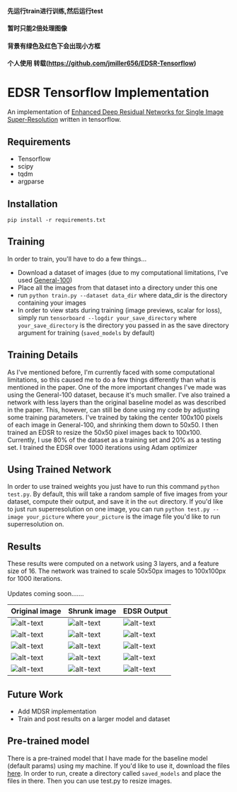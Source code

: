 #### 先运行train进行训练,然后运行test
#### 暂时只能2倍处理图像
#### 背景有绿色及红色下会出现小方框
#### 个人使用 转载(https://github.com/jmiller656/EDSR-Tensorflow)

# EDSR Tensorflow Implementation
An implementation of [Enhanced Deep Residual Networks for Single Image Super-Resolution](https://arxiv.org/pdf/1707.02921.pdf) written in tensorflow.

## Requirements
 - Tensorflow
 - scipy
 - tqdm
 - argparse

## Installation
 `pip install -r requirements.txt`

## Training
In order to train, you'll have to do a few things...
 - Download a dataset of images (due to my computational limitations, I've used [General-100](https://drive.google.com/file/d/0B7tU5Pj1dfCMVVdJelZqV0prWnM/view?usp=drive_web))
 - Place all the images from that dataset into a directory under this one
 - run `python train.py --dataset data_dir` where data_dir is the directory containing your images
 - In order to view stats during training (image previews, scalar for loss), simply run `tensorboard --logdir your_save_directory` where `your_save_directory`
 is the directory you passed in as the save directory argument for training (`saved_models` by default)

## Training Details
As I've mentioned before, I'm currently faced with some computational limitations, so this
caused me to do a few things differently than what is mentioned in the paper. One of the
more important changes I've made was using the General-100 dataset, because it's much smaller.
I've also trained a network with less layers than the original baseline model as was described 
in the paper. This, however, can still be done using my code by adjusting some training parameters.
I've trained by taking the center 100x100 pixels of each image in General-100, and shrinking them down to 50x50.
I then trained an EDSR to resize the 50x50 pixel images back to 100x100. Currently, I use 80% of the
dataset as a training set and 20% as a testing set. I trained the EDSR over 1000 iterations using Adam optimizer

## Using Trained Network
In order to use trained weights you just have to run this command `python test.py`. By default, this will take a random sample of
five images from your dataset, compute their output, and save it in the `out` directory. If you'd like to just run superresolution on
one image, you can run `python test.py --image your_picture` where `your_picture` is the image file you'd like to run superresolution on.

## Results
These results were computed on a network using 3 layers, and a feature size of 16. The
network was trained to scale 50x50px images to 100x100px for 1000 iterations. <br />
<br />
Updates coming soon.......
<br />


| Original image | Shrunk image | EDSR Output |
| -------------- | ------------ | ----------- |
| ![alt-text](https://github.com/jmiller656/EDSR-Tensorflow/blob/master/results/correct0.png "Original")          | ![alt-text](https://github.com/jmiller656/EDSR-Tensorflow/blob/master/results/input0.png "input")         | ![alt-text](https://github.com/jmiller656/EDSR-Tensorflow/blob/master/results/output0.png "shrunk")        |
| ![alt-text](https://github.com/jmiller656/EDSR-Tensorflow/blob/master/results/correct1.png "Original")          | ![alt-text](https://github.com/jmiller656/EDSR-Tensorflow/blob/master/results/input1.png "input")         | ![alt-text](https://github.com/jmiller656/EDSR-Tensorflow/blob/master/results/output1.png "shrunk")        |
| ![alt-text](https://github.com/jmiller656/EDSR-Tensorflow/blob/master/results/correct2.png "Original")          | ![alt-text](https://github.com/jmiller656/EDSR-Tensorflow/blob/master/results/input2.png "input")         | ![alt-text](https://github.com/jmiller656/EDSR-Tensorflow/blob/master/results/output2.png "shrunk")        |
| ![alt-text](https://github.com/jmiller656/EDSR-Tensorflow/blob/master/results/correct3.png "Original")          | ![alt-text](https://github.com/jmiller656/EDSR-Tensorflow/blob/master/results/input3.png "input")         | ![alt-text](https://github.com/jmiller656/EDSR-Tensorflow/blob/master/results/output3.png "shrunk")        |
| ![alt-text](https://github.com/jmiller656/EDSR-Tensorflow/blob/master/results/correct4.png "Original")          | ![alt-text](https://github.com/jmiller656/EDSR-Tensorflow/blob/master/results/input4.png "input")         | ![alt-text](https://github.com/jmiller656/EDSR-Tensorflow/blob/master/results/output4.png "shrunk")        |

## Future Work
- Add MDSR implementation
- Train and post results on a larger model and dataset

## Pre-trained model
There is a pre-trained model that I have made for the baseline model (default params) using my machine. If you'd like to use it, download the files [here](https://drive.google.com/drive/folders/1KaotYQZb842OGHPujsijNgwdEKQo6oF9?usp=sharing). In order to run, create a directory called `saved_models` and place the files in there. Then you can use test.py to resize images.
